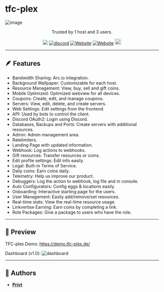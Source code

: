 # tfc-plex

![image](https://cdn.tfc-plex.de/img/gitfront.png)
<p align="center" dir="auto">Trusted by 1 host and 3 users.</p>
<p align="center">
  <a><img src="https://img.shields.io/github/downloads/privt00/tfc-plex/total?color=blue&label=1.0 Downloads"/></a>
  <a href="https://discord.gg/BXmzHS9DRA"><img src="https://img.shields.io/discord/1175441775972860076?color=blue&label=Discord&logo=tfc-plex&logoColor=blue" alt="discord" /></a>
  <a href="https://holaclient.tech/docs"><img alt="Website" src="https://img.shields.io/website?down_color=lightred&down_message=Offline&label=Docs&up_color=blue&up_message=Online&url=https://tfc-plex.de/docs"></a>
  <a href="https://demo.holaclient.tech"><img alt="Website" src="https://img.shields.io/website?down_color=lightred&down_message=Offline&label=Website&up_color=blue&up_message=Online&url=https://holaclient.tech/docs"></a>
  <a  href="https://github.com/privt00/tfc-plex/stargazers"><img src="https://img.shields.io/github/stars/privt00/tfc-plex?label=Stars %E2%AD%90" height="20"/></a>
</p>

---

## 🪶 Features
- Bandwidth Sharing: Arc.io integration.
- Background Wallpaper: Customizable for each host.
- Resource Management: View, buy, sell and gift coins.
- Mobile Optimized: Optimized webview for all devices.
- Coupons: Create, edit, and manage coupons.
- Servers: View, edit, delete, and create servers.
- Web Settings: Edit settings from the frontend.
- API: Used by bots to control the client.
- Discord OAuth2: Login using Discord.
- Databases, Backups and Ports: Create servers with additional resources.
- Admin: Admin management area.
- Ratelimiters.
- Landing Page with updated information.
- Webhook: Log actions to webhooks.
- Gift resources: Transfer resources or coins.
- Edit profile settings: Edit info easily.
- Legal: Built-in Terms of Service.
- Daily coins: Earn coins daily.
- Telemetry: Help us improve our product.
- Debuggers: Log the action to webhook, log file and in console.
- Auto Configurators: Config eggs & locations easily.
- Onboarding: Interactive starting page for the users.
- User Management: Easily add/remove/set resources.
- Real-time stats: View the real-time resource usage.
- Linkvertise Earning: Earn coins by completing a link.
- Role Packages: Give a package to users who have the role.

---

## 👀 Preview
TFC-plex Demo: https://demo.tfc-plex.de/

Dashboard (v1.0):
![dashboard](https://cdn.tfc-plex.de/img/githubweb.png)

---

## 📝 Authors
- [**Privt**](https://github.com/privt00)
